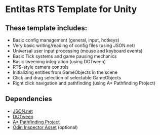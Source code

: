 # Entitas RTS Template for Unity
## These template includes:
- Basic config management (general, input, hotkeys)
- Very basic writing/reading of config files (using JSON.net)
- Universal user input processing (mouse and keyboard events)
- Basic Tick systems and game pausing mechanics
- Basic tweening integration (using DOTween)
- RTS-style camera controls
- Initializing entities from GameObjects in the scene
- Click and drag selection of selectable GameObjects
- Right click navigation and pathfinding (using A* Pathfinding Project)

## Dependencies
- [JSON.net](https://www.newtonsoft.com/json)
- [DOTween](http://dotween.demigiant.com/)
- [A* Pathfinding Project](https://arongranberg.com/astar/)
- [Odin Inspector Asset](https://www.assetstore.unity3d.com/en/#!/content/89041) (optional)
